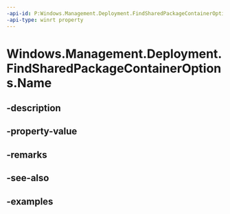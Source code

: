 ```yaml
---
-api-id: P:Windows.Management.Deployment.FindSharedPackageContainerOptions.Name
-api-type: winrt property
---
```


# Windows.Management.Deployment.FindSharedPackageContainerOptions.Name

<!--
public string Name { get; set; }
-->


## -description

## -property-value

## -remarks

## -see-also

## -examples


